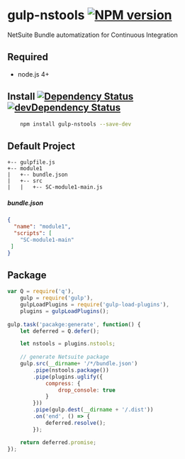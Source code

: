 # gulp-nstools [![NPM version][npm-image]][npm-url]
NetSuite Bundle automatization for Continuous Integration

## Required
 * node.js 4+

## Install [![Dependency Status][david-image]][david-url] [![devDependency Status][david-image-dev]][david-url-dev]
```bash
    npm install gulp-nstools --save-dev
```

## Default Project

```
+-- gulpfile.js
+-- module1
|   +-- bundle.json
|   +-- src
|   |   +-- SC-module1-main.js
```

##### bundle.json
```json
{
  "name": "module1",
  "scripts": [
    "SC-module1-main"
 ]
}
```

## Package

```javascript
var Q = require('q'),
    gulp = require('gulp'),
    gulpLoadPlugins = require('gulp-load-plugins'),
    plugins = gulpLoadPlugins();
    
gulp.task('pacakge:generate', function() {
    let deferred = Q.defer();

    let nstools = plugins.nstools;
    
    // generate Netsuite package
    gulp.src(__dirname+ '/*/bundle.json')
        .pipe(nstools.package())
        .pipe(plugins.uglify({
            compress: {
                drop_console: true
            }
        }))
        .pipe(gulp.dest(__dirname + '/.dist'))
        .on('end', () => {
            deferred.resolve();
        });

    return deferred.promise;
});
```

[npm-url]: https://npmjs.org/package/gulp-nstools
[npm-image]: http://img.shields.io/npm/v/gulp-nstools.svg


[david-url]: https://david-dm.org/suiteplus/gulp-nstools
[david-image]: https://david-dm.org/suiteplus/gulp-nstools.svg

[david-url-dev]: https://david-dm.org/suiteplus/gulp-nstools#info=devDependencies
[david-image-dev]: https://david-dm.org/suiteplus/gulp-nstools/dev-status.svg